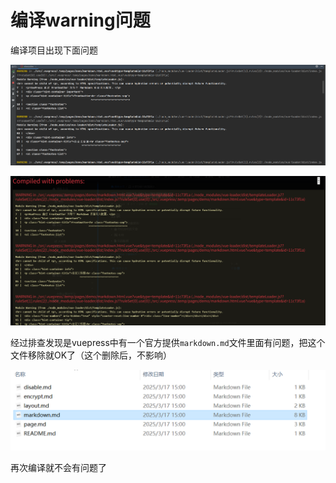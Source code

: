 # 编译warning问题



编译项目出现下面问题

![1](img\1.png)



![2](img\2.png)



经过排查发现是vuepress中有一个官方提供`markdown.md`文件里面有问题，把这个文件移除就OK了（这个删除后，不影响）

![3](img\3.png)

再次编译就不会有问题了